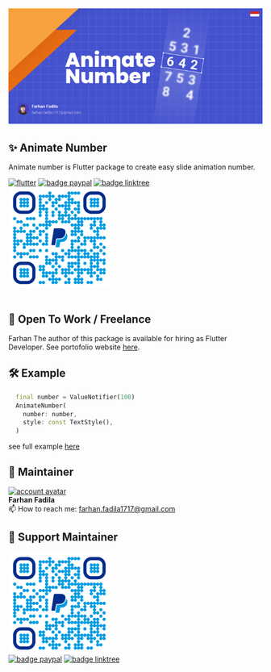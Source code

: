 ## [![cover][]][pubdev]

## ✨ Animate Number

Animate number is Flutter package to create easy slide animation number.

[![flutter][]][web flutter] [![badge paypal][]][paypal account] [![badge linktree][]][linktree account] <br>
[![qr-paypal][]][paypal account]
<br><br>

## 🌟 Open To Work / Freelance

Farhan The author of this package is available for hiring as Flutter Developer. See portofolio website [here](https://farhanfadila.site/).

## 🛠️ Example

```dart
  final number = ValueNotifier(100)
  AnimateNumber(
    number: number,
    style: const TextStyle(),
  )
```

see full example [here](https://github.com/farhanfadila1717/animate_number/blob/main/example/main.dart)

## 🚧 Maintainer

[![account avatar][]][github account] <br>
**Farhan Fadila** <br>
📫 How to reach me: farhan.fadila1717@gmail.com

## 🎁 Support Maintainer

[![qr-paypal][]][paypal account]<br>
[![badge paypal][]][paypal account] [![badge linktree][]][linktree account]

[cover]: https://raw.githubusercontent.com/farhanfadila1717/flutter_package/master/display/animate_number/animate_number.png
[pubdev]: https://pub.dev/packages/animate_number
[flutter]: https://img.shields.io/badge/Platform-Flutter-02569B?logo=flutter
[web flutter]: https://flutter.dev
[account avatar]: https://avatars.githubusercontent.com/u/43161050?s=80
[github account]: https://github.com/farhanfadila1717
[badge linktree]: https://img.shields.io/badge/Donate-farhanfadila-orange
[linktree account]: https://linktr.ee/farhanfadila
[badge paypal]: https://img.shields.io/badge/Donate-PayPal-00457C?logo=paypal
[paypal account]: https://www.paypal.me/farhanfadila1717
[stream duration]: https://pub.dev/packages/stream_duration
[qr-paypal]: https://raw.githubusercontent.com/farhanfadila1717/flutter_package/master/display/qr-paypal.png
[raw-slidecountdown]: https://raw.githubusercontent.com/farhanfadila1717/flutter_package/master/display/slide_coutdown/raw_slide_countdown.png
